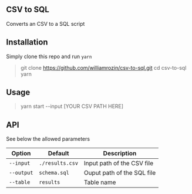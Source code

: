 ## CSV to SQL

Converts an CSV to a SQL script


## Installation

Simply clone this repo and run `yarn`

> git clone https://github.com/williamrozin/csv-to-sql.git
> cd csv-to-sql
> yarn


## Usage

> yarn start --input [YOUR CSV PATH HERE]


## API
See below the allowed parameters


Option | Default | Description
--- |  --- | ---
`--input`   | `./results.csv` | Input path of the CSV file
`--output`   | `schema.sql` | Ouput path of the SQL file
`--table`   | `results` | Table name
